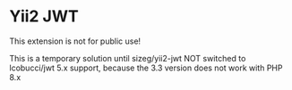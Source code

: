 # Yii2 JWT

This extension is not for public use!

This is a temporary solution until sizeg/yii2-jwt NOT switched to lcobucci/jwt 5.x support, because the 3.3 version does not work with PHP 8.x